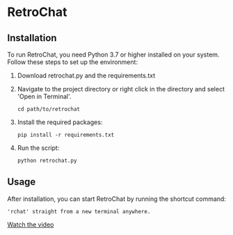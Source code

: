 # RetroChat

## Installation

To run RetroChat, you need Python 3.7 or higher installed on your system. Follow these steps to set up the environment:

1. Download retrochat.py and the requirements.txt

2. Navigate to the project directory or right click in the directory and select 'Open in Terminal'.
   ```
   cd path/to/retrochat
   ```

3. Install the required packages:
   ```
   pip install -r requirements.txt
   ```

4. Run the script:
   ```
   python retrochat.py
   ```

## Usage

After installation, you can start RetroChat by running the shortcut command:

```
'rchat' straight from a new terminal anywhere.
```
[Watch the video](https://vimeo.com/981646011)
